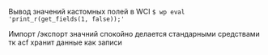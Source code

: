 Вывод значений кастомных полей в WCI
`$ wp eval 'print_r(get_fields(1, false));'`

Импорт /экспорт значний спокойно делается стандарными средствами тк  acf хранит данные как записи